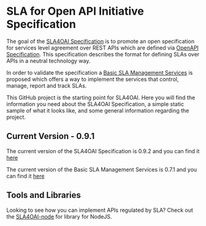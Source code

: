 # SLA for Open API Initiative Specification

The goal of the [SLA4OAI Specification](./Specification.md) is to promote an open specification for
services level agreement over REST APIs which are defined via [OpenAPI Specification](https://github.com/OAI/OpenAPI-Specification).  This specification describes the format for defining SLAs over APIs in a neutral technology way.

In order to validate the specification a [Basic SLA Management Services](./operationalServices.md) is proposed which offers a way to implement the services that control, manage, report and track SLAs.

This GitHub project is the starting point for SLA4OAI. Here you will find the information you need about the SLA4OAI Specification, a simple static sample of what it looks like, and some general information regarding the project.

## Current Version - 0.9.1

The current version of the SLA4OAI Specification is 0.9.2 and you can find it [here](./Specification.md)

The current version of the Basic SLA Management Services is 0.7.1 and you can find it [here](./operationalServices.md)

## Tools and Libraries

Looking to see how you can implement APIs regulated by SLA? Check out the [SLA4OAI-node](https://github.com/isa-group/SLA4OAI-node) for library for NodeJS.
